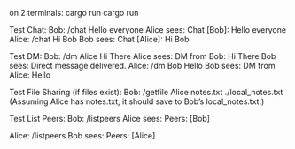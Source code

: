 
on 2 terminals:
cargo run 
cargo run

Test Chat:
Bob: /chat Hello everyone
Alice sees: Chat [Bob]: Hello everyone
Alice: /chat Hi Bob
Bob sees: Chat [Alice]: Hi Bob

Test DM:
Bob: /dm Alice Hi There
Alice sees: DM from Bob: Hi There
Bob sees: Direct message delivered.
Alice: /dm Bob Hello
Bob sees: DM from Alice: Hello

Test File Sharing (if files exist):
Bob: /getfile Alice notes.txt ./local_notes.txt
(Assuming Alice has notes.txt, it should save to Bob’s local_notes.txt.)

Test List Peers:
Bob: /listpeers
Alice sees: Peers: [Bob]

Alice: /listpeers
Bob sees: Peers: [Alice]
